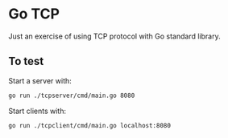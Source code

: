 # Go TCP

Just an exercise of using TCP protocol with Go standard library.

## To test

Start a server with:
```sh
go run ./tcpserver/cmd/main.go 8080
```

Start clients with:
```sh
go run ./tcpclient/cmd/main.go localhost:8080
```
